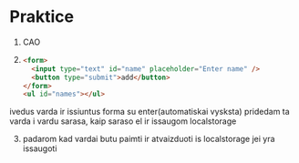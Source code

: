 # Praktice

1. CAO

2. ```html
   <form>
     <input type="text" id="name" placeholder="Enter name" />
     <button type="submit">add</button>
   </form>
   <ul id="names"></ul>
   ```

ivedus varda ir issiuntus forma su enter(automatiskai vysksta) pridedam ta varda i vardu sarasa, kaip saraso el ir issaugom localstorage

3. padarom kad vardai butu paimti ir atvaizduoti is localstorage jei yra issaugoti
